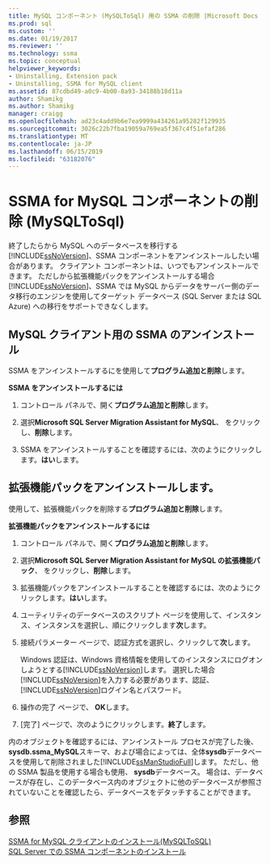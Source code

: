 ```yaml
---
title: MySQL コンポーネント (MySQLToSql) 用の SSMA の削除 |Microsoft Docs
ms.prod: sql
ms.custom: ''
ms.date: 01/19/2017
ms.reviewer: ''
ms.technology: ssma
ms.topic: conceptual
helpviewer_keywords:
- Uninstalling, Extension pack
- Uninstalling, SSMA for MySQL client
ms.assetid: 87cdbd49-a0c9-4b00-8a93-34188b18d11a
author: Shamikg
ms.author: Shamikg
manager: craigg
ms.openlocfilehash: ad23c4add9b6e7ea9999a434261a95282f129935
ms.sourcegitcommit: 3026c22b7fba19059a769ea5f367c4f51efaf286
ms.translationtype: MT
ms.contentlocale: ja-JP
ms.lasthandoff: 06/15/2019
ms.locfileid: "63182076"
---
```

# <a name="removing-the-ssma-for-mysql-components-mysqltosql"></a>SSMA for MySQL コンポーネントの削除 (MySQLToSql)
終了したらから MySQL へのデータベースを移行する[!INCLUDE[ssNoVersion](../../includes/ssnoversion-md.md)]、SSMA コンポーネントをアンインストールしたい場合があります。 クライアント コンポーネントは、いつでもアンインストールできます。 ただしから拡張機能パックをアンインストールする場合[!INCLUDE[ssNoVersion](../../includes/ssnoversion-md.md)]、SSMA では MySQL からデータをサーバー側のデータ移行のエンジンを使用してターゲット データベース (SQL Server または SQL Azure) への移行をサポートできなくします。  
  
## <a name="uninstalling-the-ssma-for-mysql-client"></a>MySQL クライアント用の SSMA のアンインストール  
SSMA をアンインストールするにを使用して**プログラム追加と削除**します。  
  
**SSMA をアンインストールするには**  
  
1.  コントロール パネルで、開く**プログラム追加と削除**します。  
  
2.  選択**Microsoft SQL Server Migration Assistant for MySQL**、 をクリックし、**削除**します。  
  
3.  SSMA をアンインストールすることを確認するには、次のようにクリックします。**はい**します。  
  
## <a name="uninstalling-the-extension-pack"></a>拡張機能パックをアンインストールします。  
使用して、拡張機能パックを削除する**プログラム追加と削除**します。  
  
**拡張機能パックをアンインストールするには**  
  
1.  コントロール パネルで、開く**プログラム追加と削除**します。  
  
2.  選択**Microsoft SQL Server Migration Assistant for MySQL の拡張機能パック**、 をクリックし、**削除**します。  
  
3.  拡張機能パックをアンインストールすることを確認するには、次のようにクリックします。**はい**します。  
  
4.  ユーティリティのデータベースのスクリプト ページを使用して、インスタンス、インスタンスを選択し、順にクリックします**次**します。  
  
5.  接続パラメーター ページで、認証方式を選択し、クリックして**次**します。  
  
    Windows 認証は、Windows 資格情報を使用してのインスタンスにログオンしようとする[!INCLUDE[ssNoVersion](../../includes/ssnoversion-md.md)]します。 選択した場合[!INCLUDE[ssNoVersion](../../includes/ssnoversion-md.md)]を入力する必要があります、認証、[!INCLUDE[ssNoVersion](../../includes/ssnoversion-md.md)]ログイン名とパスワード。  
  
6.  操作の完了 ページで、 **OK**します。  
  
7.  [完了] ページで、次のようにクリックします。**終了**します。  
  
内のオブジェクトを確認するには、アンインストール プロセスが完了した後、 **sysdb.ssma_MySQL**スキーマ、および場合によっては、全体**sysdb**データベースを使用して削除されました[!INCLUDE[ssManStudioFull](../../includes/ssmanstudiofull-md.md)]します。 ただし、他の SSMA 製品を使用する場合も使用、 **sysdb**データベース。 場合は、データベースが存在し、このデータベース内のオブジェクトに他のデータベースが参照されていないことを確認したら、データベースをデタッチすることができます。  
  
## <a name="see-also"></a>参照  
[SSMA for MySQL クライアントのインストール&#40;MySQLToSQL&#41;](../../ssma/mysql/installing-ssma-for-mysql-client-mysqltosql.md)  
[SQL Server での SSMA コンポーネントのインストール](installing-ssma-components-on-sql-server-mysqltosql.md)  
  
